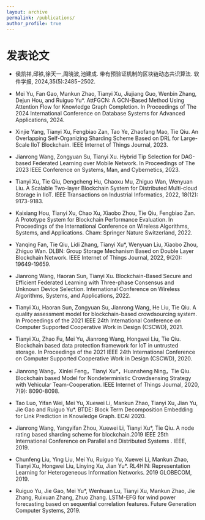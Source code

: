 ```yaml
---
layout: archive
permalink: /publications/
author_profile: true
---
```



发表论文
======

 - 侯凯祥,邱铁,徐天一,周晓波,池建成. 带有预验证机制的区块链动态共识算法. 软件学报, 2024,35(5):2485−2502.
                  
 - Mei Yu, Fan Gao, Mankun Zhao, Tianyi Xu, Jiujiang Guo, Wenbin Zhang, Dejun Hou, and Ruiguo Yu*. AttFGCN: A GCN-Based Method Using
Attention Flow for Knowledge Graph Completion. In Proceedings of The 2024 International Conference on Database Systems for Advanced Applications, 2024.
                  
 - Xinjie Yang, Tianyi Xu, Fengbiao Zan, Tao Ye, Zhaofang Mao, Tie Qiu. An Overlapping Self-Organizing Sharding Scheme Based on DRL for Large-Scale IIoT Blockchain. IEEE Internet of Things Journal, 2023. 
                  
 - Jianrong Wang, Zongyuan Su, Tianyi Xu. Hybrid Tip Selection for DAG-based Federated Learning over Mobile Network. In Proceedings of The 2023 IEEE Conference on Systems, Man, and Cybernetics, 2023. 
                  
 - Tianyi Xu, Tie Qiu, Dengcheng Hu, Chaoxu Mu, Zhiguo Wan, Wenyuan Liu. A Scalable Two-layer Blockchain System for Distributed Multi-cloud Storage in IIoT. IEEE Transactions on Industrial Informatics, 2022, 18(12): 9173-9183.
                   
 - Kaixiang Hou, Tianyi Xu, Chao Xu, Xiaobo Zhou, Tie Qiu, Fengbiao Zan. A Prototype System for Blockchain Performance Evaluation. In Proceedings of  the International Conference on Wireless Algorithms, Systems, and Applications. Cham: Springer Nature Switzerland, 2022. 
                 
 -  Yanqing Fan, Tie Qiu, Lidi Zhang, Tianyi Xu*, Wenyuan Liu, Xiaobo Zhou, Zhiguo Wan. DLBN: Group Storage Mechanism Based on Double Layer Blockchain Network.  IEEE Internet of Things Journal, 2022, 9(20): 19649-19659.
               
 - Jianrong Wang, Haoran Sun, Tianyi Xu. Blockchain-Based Secure and Efficient Federated Learning with Three-phase Consensus and Unknown Device Selection. International Conference on Wireless Algorithms, Systems, and Applications, 2022. 
             
 - Tianyi Xu, Haoran Sun, Zongyuan Su, Jianrong Wang, He Liu, Tie Qiu. A quality assessment model for blockchain-based crowdsourcing system. In Proceedings of the 2021 IEEE 24th International Conference on Computer Supported Cooperative Work in Design (CSCWD), 2021.
           
 - Tianyi Xu, Zhao Fu, Mei Yu, Jianrong Wang, Hongwei Liu, Tie Qiu. Blockchain based data protection framework for IoT in untrusted storage. In Proceedings of the 2021 IEEE 24th International Conference on Computer Supported Cooperative Work in Design (CSCWD), 2020. 
         
 - Jianrong Wang，Xinlei Feng，Tianyi Xu*，Huansheng Ning，Tie Qiu. Blockchain based Model for Nondeterministic Crowdsensing Strategy with Vehicular Team-Cooperation.  IEEE Internet of Things Journal, 2020, 7(9): 8090-8098.
      
 - Tao Luo, Yifan Wei, Mei Yu, Xuewei Li, Mankun Zhao, Tianyi Xu, Jian Yu, Jie Gao and Ruiguo Yu*. BTDE: Block Term Decomposition Embedding for Link Prediction in Knowledge Graph. ECAI 2020. 
      
 - Jianrong Wang, Yangyifan Zhou, Xuewei Li, Tianyi Xu*, Tie Qiu. A node rating based sharding scheme for blockchain.2019 IEEE 25th International Conference on Parallel and Distributed Systems . IEEE, 2019. 
       
 - Chunfeng Liu, Ying Liu, Mei Yu, Ruiguo Yu, Xuewei Li, Mankun Zhao, Tianyi Xu, Hongwei Liu, Linying Xu, Jian Yu*. RL4HIN: Representation Learning for Heterogeneous Information Networks.&nbsp;2019 GLOBECOM, 2019. 
        
 - Ruiguo Yu, Jie Gao, Mei Yu*, Wenhuan Lu, Tianyi Xu, Mankun Zhao, Jie Zhang, Ruixuan Zhang, Zhuo Zhang. LSTM-EFG for wind power forecasting based on sequential correlation features. Future Generation Computer Systems, 2019. 
